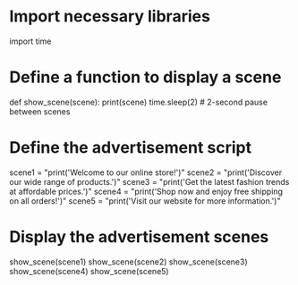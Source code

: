 # Import necessary libraries
import time

# Define a function to display a scene
def show_scene(scene):
    print(scene)
    time.sleep(2)  # 2-second pause between scenes

# Define the advertisement script
scene1 = "print('Welcome to our online store!')"
scene2 = "print('Discover our wide range of products.')"
scene3 = "print('Get the latest fashion trends at affordable prices.')"
scene4 = "print('Shop now and enjoy free shipping on all orders!')"
scene5 = "print('Visit our website for more information.')"

# Display the advertisement scenes
show_scene(scene1)
show_scene(scene2)
show_scene(scene3)
show_scene(scene4)
show_scene(scene5)
